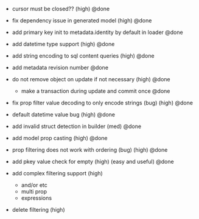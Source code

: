- cursor must be closed?? (high) @done
- fix dependency issue in generated model (high) @done
- add primary key init to metadata.identity by default in loader @done
- add datetime type support (high) @done
- add string encoding to sql content queries (high) @done
- add metadata revision number @done
- do not remove object on update if not necessary (high) @done
    - make a transaction during update and commit once @done
- fix prop filter value decoding to only encode strings (bug) (high) @done
- default datetime value bug (high) @done
- add invalid struct detection in builder (med) @done
- add model prop casting (high) @done

- prop filtering does not work with ordering (bug) (high) @done

- add pkey value check for empty (high) (easy and useful) @done

- add complex filtering support (high)
    - and/or etc
    - multi prop
    - expressions

- delete filtering (high)
